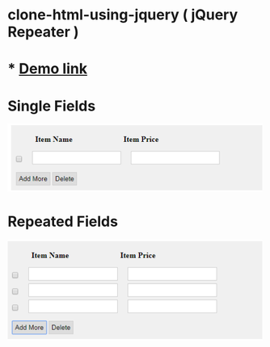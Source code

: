 # clone-html-using-jquery ( jQuery Repeater )


# * <a href="http://demo.tutorialwala.com/clone-html-using-jquery/" target='_blank'>Demo link</a>

# Single Fields
![Single Fields](https://github.com/MohitPrakashSharma/clone-html-using-jquery-jQuery-Repeater-/blob/master/clone.png)     

# Repeated Fields
![Repeated Fields](https://github.com/MohitPrakashSharma/clone-html-using-jquery-jQuery-Repeater-/blob/master/clone-repet.png)

